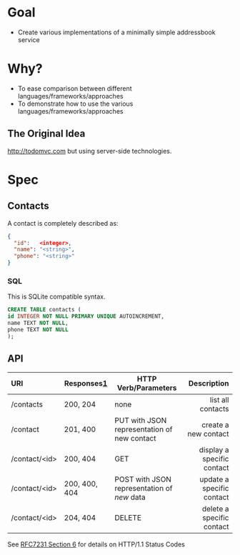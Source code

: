 # Goal

* Create various implementations of a minimally simple addressbook service

# Why?

* To ease comparison between different languages/frameworks/approaches
* To demonstrate how to use the various languages/frameworks/approaches

## The Original Idea

http://todomvc.com but using server-side technologies.

# Spec

## Contacts

A contact is completely described as:

```json
{
  "id":   <integer>,
  "name": "<string>",
  "phone": "<string>"
}
```

### SQL

This is SQLite compatible syntax.

```sql
CREATE TABLE contacts (
id INTEGER NOT NULL PRIMARY UNIQUE AUTOINCREMENT,
name TEXT NOT NULL,
phone TEXT NOT NULL
);
```

## API

|        URI        | Responses[1]  |   HTTP Verb/Parameters                        |        Description                  |
|:------------------|---------------|-----------------------------------------------|------------------------------------:|
| /contacts         | 200, 204      | none                                          | list all contacts                   |
| /contact          | 201, 400      | PUT with JSON representation of new contact   | create a new contact                |
| /contact/\<id>    | 200, 404      | GET                                           | display a specific contact          |
| /contact/\<id>    | 200, 400, 404 | POST with JSON representation of *new* data   | update a specific contact           |
| /contact/\<id>    | 204, 404      | DELETE                                        | delete a specific contact           |

See [RFC7231 Section 6][1] for details on HTTP/1.1 Status Codes

[1]: https://tools.ietf.org/html/rfc7231#section-6

